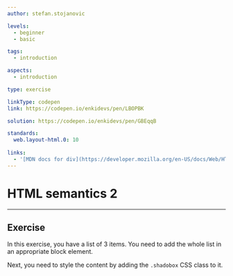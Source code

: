 ```yaml
---
author: stefan.stojanovic

levels:
  - beginner
  - basic

tags:
  - introduction

aspects:
  - introduction

type: exercise

linkType: codepen
link: https://codepen.io/enkidevs/pen/LBOPBK

solution: https://codepen.io/enkidevs/pen/GBEqqB

standards:
  web.layout-html.0: 10
  
links:
  - '[MDN docs for div](https://developer.mozilla.org/en-US/docs/Web/HTML/Element/div){website}'
---
```

# HTML semantics 2 
---

## Exercise
In this exercise, you have a list of 3 items. You need to add the whole list in an appropriate block element.

Next, you need to style the content by adding the `.shadobox` CSS class to it.

